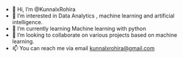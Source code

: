 - 👋 Hi, I’m @KunnalxRohira
- 👀 I’m interested in Data Analytics , machine learning and artificial intelligence.
- 🌱 I’m currently learning Machine learning with python
- 💞️ I’m looking to collaborate on various projects based on machine learning.
- 📫 You can reach me via email kunnalxrohira@gmail.com 

<!---
KunnalxRohira/KunnalxRohira is a ✨ special ✨ repository because its `README.md` (this file) appears on your GitHub profile.
You can click the Preview link to take a look at your changes.
--->
